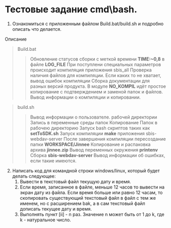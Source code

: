 # Тестовые задание cmd\bash.

1.  Ознакомиться с приложенным файлом Build.bat/build.sh и подробно описать что делается.

Описание

> Build.bat
>
> > Обновление статусов сборки с меткой времени **TIME:~0,8** в файле **LOG_FILE**
> > При поступлени специальных параметров происходит компиляция приложения sbis_all
> > Проверка наличия файлов для компиляции. Если каких то не хватает, вывод ошибок компиляции
> > Сборка документации для разных версий продукта.
> > В модуле **NO_KOMPIL** идёт простое копирование с подтверждением и заменой папок и файлов.
> > Вывод информации о компиляции и копировании.

> build.sh
>
> > Вывод информации о пользователе. рабочей директории
> > Запись в переменные среды папок
> > Копирование Папок в рабочею директорию
> > Запуск bash скриптов таких как **setToSDK.sh**
> > Запуск компиляции **make** приложения sbis-webdav-server
> > После завершения компиляции пересоздание папки **WORKSPACE/Jinnee**
> > Копирование и распаковка архива **jinnee.zip**
> > Вывод переменных окружения **printenv**
> > Сборка **sbis-webdav-server**
> > Вывод информации об ошибках, если такие имеются.

2.  Написать код для командной строки windows/linux, который будет делать следующее:
    1.  Вывести в текстовый файл текущую дату и время.
    2.  Если время, записанное в файле, меньше 12 часов то вывести на экран дату из файла. Если время больше или равно 12 часам, то скопировать существующий текстовый файл в файл с тем же именем, но с расширением bak, а в сам текстовый файл дописать текущее дату и время.
    3.  Выполнять пункт [ii] - n раз. Значение n может быть от 1 до k, где k - натуральное число.
